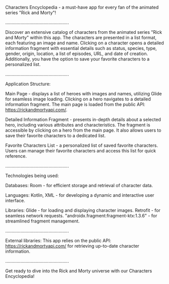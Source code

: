 Characters Encyclopedia - a must-have app for every fan of the animated series "Rick and Morty"!

..................................................

Discover an extensive catalog of characters from the animated series "Rick and Morty" within this app. The characters are presented in a list format, each featuring an image and name. Clicking on a character opens a detailed information fragment with essential details such as status, species, type, gender, origin, location, a list of episodes, URL, and date of creation. Additionally, you have the option to save your favorite characters to a personalized list.

..................................................

Application Structure:

Main Page - displays a list of heroes with images and names, utilizing Glide for seamless image loading. Clicking on a hero navigates to a detailed information fragment. The main page is loaded from the public API: https://rickandmortyapi.com/.

Detailed Information Fragment - presents in-depth details about a selected hero, including various attributes and characteristics. The fragment is accessible by clicking on a hero from the main page. It also allows users to save their favorite characters to a dedicated list.

Favorite Characters List - a personalized list of saved favorite characters. Users can manage their favorite characters and access this list for quick reference.

..................................................

Technologies being used:

Databases: Room - for efficient storage and retrieval of character data.

Languages: Kotlin, XML - for developing a dynamic and interactive user interface.

Libraries: Glide - for loading and displaying character images. Retrofit - for seamless network requests. "androidx.fragment:fragment-ktx:1.3.6" - for streamlined fragment management.

..................................................

External libraries: This app relies on the public API: https://rickandmortyapi.com/ for retrieving up-to-date character information.

..................................................

Get ready to dive into the Rick and Morty universe with our Characters Encyclopedia!
